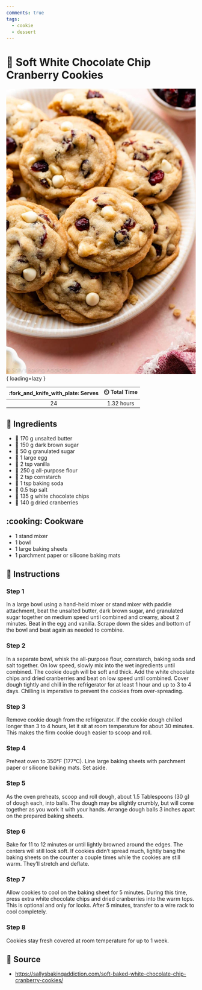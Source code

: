 ```yaml
---
comments: true
tags:
  - cookie
  - dessert
---
```

# :cookie: Soft White Chocolate Chip Cranberry Cookies

![Soft White Chocolate Chip Cranberry Cookies][1]{ loading=lazy }

| :fork_and_knife_with_plate: Serves | :timer_clock: Total Time |
|:----------------------------------:|:-----------------------: |
| 24 | 1.32 hours |

## :salt: Ingredients

- :butter: 170 g unsalted butter
- :maple_leaf: 150 g dark brown sugar
- :candy: 50 g granulated sugar
- :egg: 1 large egg
- :icecream: 2 tsp vanilla
- :ear_of_rice: 250 g all-purpose flour
- :corn: 2 tsp cornstarch
- :cup_with_straw: 1 tsp baking soda
- :salt: 0.5 tsp salt
- :chocolate_bar: 135 g white chocolate chips
- :cherries: 140 g dried cranberries

## :cooking: Cookware

- 1 stand mixer
- 1 bowl
- 1 large baking sheets
- 1 parchment paper or silicone baking mats

## :pencil: Instructions

### Step 1

In a large bowl using a hand-held mixer or stand mixer with paddle attachment, beat the unsalted butter, dark brown
sugar, and granulated sugar together on medium speed until combined and creamy, about 2 minutes. Beat in the egg and
vanilla. Scrape down the sides and bottom of the bowl and beat again as needed to combine.

### Step 2

In a separate bowl, whisk the all-purpose flour, cornstarch, baking soda and salt together. On low speed, slowly mix
into the wet ingredients until combined. The cookie dough will be soft and thick. Add the white chocolate chips and
dried cranberries and beat on low speed until combined. Cover dough tightly and chill in the refrigerator for at least 1
hour and up to 3 to 4 days. Chilling is imperative to prevent the cookies from over-spreading.

### Step 3

Remove cookie dough from the refrigerator. If the cookie dough chilled longer than 3 to 4 hours, let it sit at room
temperature for about 30 minutes. This makes the firm cookie dough easier to scoop and roll.

### Step 4

Preheat oven to 350°F (177°C). Line large baking sheets with parchment paper or silicone baking mats. Set aside.

### Step 5

As the oven preheats, scoop and roll dough, about 1.5 Tablespoons (30 g) of dough each, into balls. The dough may be
slightly crumbly, but will come together as you work it with your hands. Arrange dough balls 3 inches apart on the
prepared baking sheets.

### Step 6

Bake for 11 to 12 minutes or until lightly browned around the edges. The centers will still look soft. If cookies
didn’t spread much, lightly bang the baking sheets on the counter a couple times while the cookies are still warm.
They’ll stretch and deflate.

### Step 7

Allow cookies to cool on the baking sheet for 5 minutes. During this time, press extra white chocolate chips and dried
cranberries into the warm tops. This is optional and only for looks. After 5 minutes, transfer to a wire rack to cool
completely.

### Step 8

Cookies stay fresh covered at room temperature for up to 1 week.

## :link: Source

- <https://sallysbakingaddiction.com/soft-baked-white-chocolate-chip-cranberry-cookies/>

[1]: <../assets/images/soft-white-chocolate-chip-cranberry-cookies.jpg>
